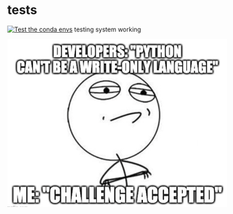 # tests
[![Test the conda envs](https://github.com/PMBio/a/actions/workflows/env.yaml/badge.svg)](https://github.com/PMBio/a/actions/workflows/env.yaml) testing system working

![alt text](a.png)
